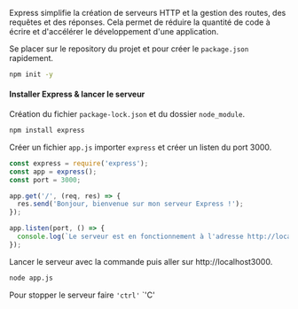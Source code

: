 Express simplifie la création de serveurs HTTP et la gestion des routes, des requêtes et des réponses. Cela permet de réduire la quantité de code à écrire et d'accélérer le développement d'une application.

Se placer sur le repository du projet et pour créer le `package.json` rapidement. 

```bash
npm init -y
```

#### Installer Express & lancer le serveur

Création du fichier `package-lock.json` et du dossier `node_module`.

```bash
npm install express
```

Créer un fichier  `app.js` importer `express` et créer un listen du port 3000. 

```js
const express = require('express');
const app = express();
const port = 3000;

app.get('/', (req, res) => {
  res.send('Bonjour, bienvenue sur mon serveur Express !');
});

app.listen(port, () => {
  console.log(`Le serveur est en fonctionnement à l'adresse http://localhost:${port}`);
});
```

Lancer le serveur avec la commande puis aller sur http://localhost3000.

```bash
node app.js
```

Pour stopper le serveur faire `'ctrl'` `'C'